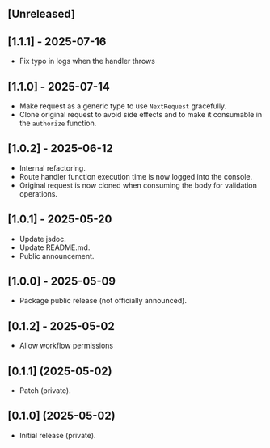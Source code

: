 ## [Unreleased]

## [1.1.1] - 2025-07-16

- Fix typo in logs when the handler throws

## [1.1.0] - 2025-07-14

- Make request as a generic type to use `NextRequest` gracefully.
- Clone original request to avoid side effects and to make it consumable in the `authorize` function.

## [1.0.2] - 2025-06-12

- Internal refactoring.
- Route handler function execution time is now logged into the console.
- Original request is now cloned when consuming the body for validation operations.

## [1.0.1] - 2025-05-20

- Update jsdoc.
- Update README.md.
- Public announcement.

## [1.0.0] - 2025-05-09

- Package public release (not officially announced).

## [0.1.2] - 2025-05-02

- Allow workflow permissions

## [0.1.1] (2025-05-02)

- Patch (private).

## [0.1.0] (2025-05-02)

- Initial release (private).
